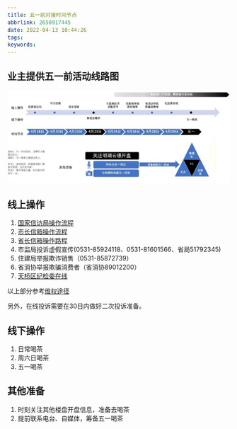 ```yaml
---
title: 五一前对接时间节点
abbrlink: 2650917445
date: 2022-04-13 10:44:26
tags:
keywords:
---
```


## 业主提供五一前活动线路图

![五一前对接时间节点](./五一前对接时间节点/政府对接路线图.jpg)

## 线上操作

1. [国家信访局操作流程](2022044111128795.html)
2. [市长信箱操作流程](202204537056883.html)
3. [省长信箱操作路程](2022043311217472.html)
4. 市监局投诉虚假宣传(0531-85924118、0531-81601566、省局51792345)
5. 住建局举报欺诈销售（0531-85872739）
6. 省消协举报欺骗消费者（省消协89012200）
7. [天桥区纪检委在线](http://shandong.12388.gov.cn/jinan/tianqiao/)

以上部分参考[维权途径](2022041076629949.html)

另外，在线投诉需要在30日内做好二次投诉准备。

## 线下操作

1. 日常喝茶
2. 周六日喝茶
3. 五一喝茶

## 其他准备

1. 时刻关注其他楼盘开盘信息，准备去喝茶
2. 提前联系电台、自媒体，筹备五一喝茶

